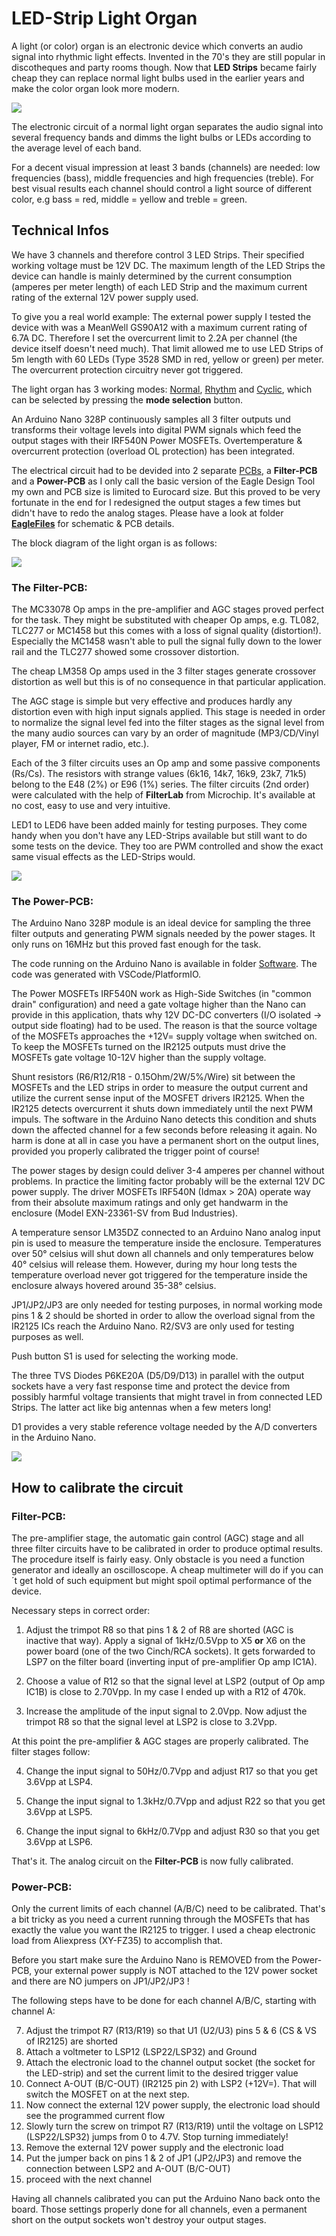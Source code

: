 # LED-Strip Light Organ #

A light (or color) organ is an electronic device which converts an audio signal into rhythmic light effects. Invented in the 70's they are still popular in discotheques and party rooms though.
Now that **LED Strips** became fairly cheap they can replace normal light bulbs used in the earlier years and make the color organ look more modern.

<img src="Doc/SequenceNormalMode.jpg">

The electronic circuit of a normal light organ separates the audio signal into several frequency bands and dimms the light bulbs or LEDs according to the average level of each band.

For a decent visual impression at least 3 bands (channels) are needed: low frequencies (bass), middle frequencies and high frequencies (treble). For best visual results each channel should control a light source of different color, e.g bass = red, middle = yellow and treble = green.

## Technical Infos ##

We have 3 channels and therefore control 3 LED Strips. Their specified working voltage must be 12V DC. The maximum length of the LED Strips the device can handle is mainly determined by the current consumption (amperes per meter length) of each LED Strip and the maximum current rating of the external 12V power supply used.

To give you a real world example: The external power supply I tested the device with was a MeanWell GS90A12 with a maximum current rating of 6.7A DC. Therefore I set the overcurrent limit to 2.2A per channel (the device itself doesn't need much). That limit allowed me to use LED Strips of 5m length with 60 LEDs (Type 3528 SMD in red, yellow or green) per meter. The overcurrent protection circuitry never got triggered.

The light organ has 3 working modes: [Normal](https://github.com/yellobyte/LED-Strip-Light-Organ/blob/main/Doc/NormalMode.mp4), [Rhythm](https://github.com/yellobyte/LED-Strip-Light-Organ/blob/main/Doc/RhythmMode.mp4) and [Cyclic](https://github.com/yellobyte/LED-Strip-Light-Organ/blob/main/Doc/Cyclic.mp4), which can be selected by pressing the **mode selection** button. 

An Arduino Nano 328P continuously samples all 3 filter outputs und transforms their voltage levels into digital PWM signals which feed the output stages with their IRF540N Power MOSFETs. Overtemperature & overcurrent protection (overload OL protection) has been integrated. 

The electrical circuit had to be devided into 2 separate [PCBs](https://github.com/yellobyte/LED-Strip-Light-Organ/blob/main/Doc/BoardTop.JPG), a **Filter-PCB** and a **Power-PCB** as I only call the basic version of the Eagle Design Tool my own and PCB size is limited to Eurocard size. But this proved to be very fortunate in the end for I redesigned the output stages a few times but didn't have to redo the analog stages. Please have a look at folder [**EagleFiles**](https://github.com/yellobyte/LED-Strip-Light-Organ/blob/main/EagleFiles) for schematic & PCB details.

The block diagram of the light organ is as follows:

<img src="Doc/BlockDiagram.jpg">
   
### The Filter-PCB: ###

The MC33078 Op amps in the pre-amplifier and AGC stages proved perfect for the task. They might be substituted with cheaper Op amps, e.g. TL082, TLC277 or MC1458 but this comes with a loss of signal quality (distortion!). Especially the MC1458 wasn't able to pull the signal fully down to the lower rail and the TLC277 showed some crossover distortion.

The cheap LM358 Op amps used in the 3 filter stages generate crossover distortion as well but this is of no consequence in that particular application.

The AGC stage is simple but very effective and produces hardly any distortion even with high input signals applied. This stage is needed in order to normalize the signal level fed into the filter stages as the signal level from the many audio sources can vary by an order of magnitude (MP3/CD/Vinyl player, FM or internet radio, etc.).

Each of the 3 filter circuits uses an Op amp and some passive components (Rs/Cs). The resistors with strange values (6k16, 14k7, 16k9, 23k7, 71k5) belong to the E48 (2%) or E96 (1%) series. The filter circuits (2nd order) were calculated with the help of **FilterLab** from Microchip. It's available at no cost, easy to use and very intuitive. 

LED1 to LED6 have been added mainly for testing purposes. They come handy when you don't have any LED-Strips available but still want to do some tests on the device. They too are PWM controlled and show the exact same visual effects as the LED-Strips would.

<img src="EagleFiles/Filter-PCB/Schematic.JPG">
     
### The Power-PCB: ###

The Arduino Nano 328P module is an ideal device for sampling the three filter outputs and generating PWM signals needed by the power stages. It only runs on 16MHz but this proved fast enough for the task.

The code running on the Arduino Nano is available in folder [Software](https://github.com/yellobyte/LED-Strip-Light-Organ/blob/main/Software). The code was generated with VSCode/PlatformIO.

The Power MOSFETs IRF540N work as High-Side Switches (in "common drain" configuration) and need a gate voltage higher than the Nano can provide in this application, thats why 12V DC-DC converters (I/O isolated -> output side floating) had to be used. The reason is that the source voltage of the MOSFETs approaches the +12V= supply voltage when switched on. To keep the MOSFETs turned on the IR2125 outputs must drive the MOSFETs gate voltage 10-12V higher than the supply voltage.

Shunt resistors (R6/R12/R18 - 0.15Ohm/2W/5%/Wire) sit between the MOSFETs and the LED strips in order to measure the output current and utilize the current sense input of the MOSFET drivers IR2125. When the IR2125 detects overcurrent it shuts down immediately until the next PWM impuls. The software in the Arduino Nano detects this condition and shuts down the affected channel for a few seconds before releasing it again. No harm is done at all in case you have a permanent short on the output lines, provided you properly calibrated the trigger point of course!

The power stages by design could deliver 3-4 amperes per channel without problems. In practice the limiting factor probably will be the external 12V DC power supply. The driver MOSFETs IRF540N (Idmax > 20A) operate way from their absolute maximum ratings and only get handwarm in the enclosure (Model EXN-23361-SV from Bud Industries).

A temperature sensor LM35DZ connected to an Arduino Nano analog input pin is used to measure the temperature inside the enclosure. Temperatures over 50° celsius will shut down all channels and only temperatures below 40° celsius will release them. However, during my hour long tests the temperature overload never got triggered for the temperature inside the enclosure always hovered around 35-38° celsius.

JP1/JP2/JP3 are only needed for testing purposes, in normal working mode pins 1 & 2 should be shorted in order to allow the overload signal from the IR2125 ICs reach the Arduino Nano. R2/SV3 are only used for testing purposes as well.

Push button S1 is used for selecting the working mode.

The three TVS Diodes P6KE20A (D5/D9/D13) in parallel with the output sockets have a very fast response time and protect the device from possibly harmful voltage transients that might travel in from connected LED Strips. The latter act like big antennas when a few meters long!

D1 provides a very stable reference voltage needed by the A/D converters in the Arduino Nano.

<img src="EagleFiles/Power-PCB/Schematic.JPG">
   
## How to calibrate the circuit ##

### Filter-PCB: ###
The pre-amplifier stage, the automatic gain control (AGC) stage and all three filter circuits have to be calibrated in order to produce optimal results. The procedure itself is fairly easy. Only obstacle is you need a function generator and ideally an oscilloscope. A cheap multimeter will do if you can´t get hold of such equipment but might spoil optimal performance of the device.

Necessary steps in correct order:

1) Adjust the trimpot R8 so that pins 1 & 2 of R8 are shorted (AGC is inactive that way). Apply a signal of 1kHz/0.5Vpp to X5 **or** X6 on the power board (one of the two Cinch/RCA sockets). It gets forwarded to LSP7 on the filter board (inverting input of pre-amplifier Op amp IC1A). 

2) Choose a value of R12 so that the signal level at LSP2 (output of Op amp IC1B) is close to 2.70Vpp. In my case I ended up with a R12 of 470k.

3) Increase the amplitude of the input signal to 2.0Vpp. Now adjust the trimpot R8 so that the signal level at LSP2 is close to 3.2Vpp.

At this point the pre-amplifier & AGC stages are properly calibrated. The filter stages follow:

4) Change the input signal to 50Hz/0.7Vpp and adjust R17 so that you get 3.6Vpp at LSP4.

5) Change the input signal to 1.3kHz/0.7Vpp and adjust R22 so that you get 3.6Vpp at LSP5.

6) Change the input signal to 6kHz/0.7Vpp and adjust R30 so that you get 3.6Vpp at LSP6.

That's it. The analog circuit on the **Filter-PCB** is now fully calibrated.

### Power-PCB: ###
Only the current limits of each channel (A/B/C) need to be calibrated. That's a bit tricky as you need a current running through the MOSFETs that has exactly the value you want the IR2125 to trigger. I used a cheap electronic load from Aliexpress (XY-FZ35) to accomplish that. 

Before you start make sure the Arduino Nano is REMOVED from the Power-PCB, your external power supply is NOT attached to the 12V power socket and there are NO jumpers on JP1/JP2/JP3 !

The following steps have to be done for each channel A/B/C, starting with channel A:

7) Adjust the trimpot R7 (R13/R19) so that U1 (U2/U3) pins 5 & 6 (CS & VS of IR2125) are shorted
8) Attach a voltmeter to LSP12 (LSP22/LSP32) and Ground
9) Attach the electronic load to the channel output socket (the socket for the LED-strip) and set the current limit to the desired trigger value 
10) Connect A-OUT (B/C-OUT) (IR2125 pin 2) with LSP2 (+12V=). That will switch the MOSFET on at the next step.
11) Now connect the external 12V power supply, the electronic load should see the programmed current flow
12) Slowly turn the screw on trimpot R7 (R13/R19) until the voltage on LSP12 (LSP22/LSP32) jumps from 0 to 4.7V. Stop turning immediately!
13) Remove the external 12V power supply and the electronic load 
14) Put the jumper back on pins 1 & 2 of JP1 (JP2/JP3) and remove the connection between LSP2 and A-OUT (B/C-OUT)
15) proceed with the next channel

Having all channels calibrated you can put the Arduino Nano back onto the board.
Those settings properly done for all channels, even a permanent short on the output sockets won't destroy your output stages.
